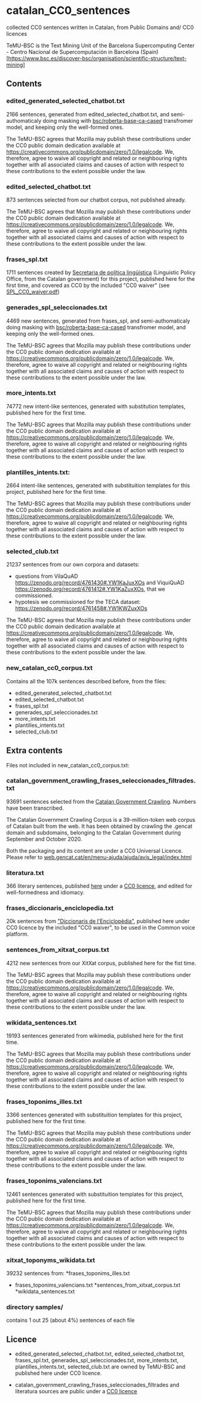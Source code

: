 # catalan_CC0_sentences
collected CC0 sentences written in Catalan, from Public Domains and/ CC0 licences

TeMU-BSC is the Text Mining Unit of the Barcelona Supercomputing Center - Centro Nacional de Supercomputación in Barcelona (Spain) 
[https://www.bsc.es/discover-bsc/organisation/scientific-structure/text-mining]

## Contents

### edited_generated_selected_chatbot.txt
2166 sentences, generated from edited_selected_chatbot.txt, and semi-authomaticaly doing masking with <a href="https://huggingface.co/bsc/roberta-base-ca-cased">bsc/roberta-base-ca-cased</a> transfromer model, and keeping only the well-formed ones.

The TeMU-BSC agrees that Mozilla may publish these contributions under the CC0 public domain dedication available at https://creativecommons.org/publicdomain/zero/1.0/legalcode. We, therefore, agree to waive all copyright and related or neighbouring rights together with all associated claims and causes of action with respect to these contributions to the extent possible under the law.

### edited_selected_chatbot.txt
873 sentences selected from our chatbot corpus, not published already.

The TeMU-BSC agrees that Mozilla may publish these contributions under the CC0 public domain dedication available at https://creativecommons.org/publicdomain/zero/1.0/legalcode. We, therefore, agree to waive all copyright and related or neighbouring rights together with all associated claims and causes of action with respect to these contributions to the extent possible under the law.

### frases_spl.txt 
1711 sentences created by <a href="https://llengua.gencat.cat/ca/direccio_general_politica_linguistica/">Secretaria de política lingüística</a>  (Linguistic Policy Office, from the Catalan government) for this project, published here for the first time, and covered as CC0 by the included "CC0 waiver" (see <a href="https://github.com/TeMU-BSC/catalan_CC0_sentences/blob/main/SPL_CC0_waiver.pdf">SPL_CC0_waiver.pdf</a>)

### generades_spl_seleccionades.txt
4469 new sentences, generated from frases_spl, and semi-authomaticaly doing masking with <a href="https://huggingface.co/bsc/roberta-base-ca-cased">bsc/roberta-base-ca-cased</a> transfromer model, and keeping only the well-formed ones.

The TeMU-BSC agrees that Mozilla may publish these contributions under the CC0 public domain dedication available at https://creativecommons.org/publicdomain/zero/1.0/legalcode. We, therefore, agree to waive all copyright and related or neighbouring rights together with all associated claims and causes of action with respect to these contributions to the extent possible under the law.

### more_intents.txt
74772 new intent-like sentences, generated with substitution templates, published here for the first time. 

The TeMU-BSC agrees that Mozilla may publish these contributions under the CC0 public domain dedication available at https://creativecommons.org/publicdomain/zero/1.0/legalcode. We, therefore, agree to waive all copyright and related or neighbouring rights together with all associated claims and causes of action with respect to these contributions to the extent possible under the law.

### plantilles_intents.txt: 
2664 intent-like sentences, generated with substituition templates for this project, published here for the first time.

The TeMU-BSC agrees that Mozilla may publish these contributions under the CC0 public domain dedication available at https://creativecommons.org/publicdomain/zero/1.0/legalcode. We, therefore, agree to waive all copyright and related or neighbouring rights together with all associated claims and causes of action with respect to these contributions to the extent possible under the law.

### selected_club.txt
21237 sentences from our own</a> corpora and datasets:
- questions from VilaQuAD https://zenodo.org/record/4761430#.YW1KaJuxXOs and ViquiQuAD https://zenodo.org/record/4761412#.YW1KaZuxXOs, that we commissioned.
- hypotesis we commissioned for the TECA dataset:    https://zenodo.org/record/4761458#.YW1KWZuxXOs

The TeMU-BSC agrees that Mozilla may publish these contributions under the CC0 public domain dedication available at https://creativecommons.org/publicdomain/zero/1.0/legalcode. We, therefore, agree to waive all copyright and related or neighbouring rights together with all associated claims and causes of action with respect to these contributions to the extent possible under the law.

### new_catalan_cc0_corpus.txt
Contains all the 107k sentences described before, from the files:
* edited_generated_selected_chatbot.txt
* edited_selected_chatbot.txt 
* frases_spl.txt 
* generades_spl_seleccionades.txt 
* more_intents.txt 
* plantilles_intents.txt 
* selected_club.txt 

## Extra contents
Files not included in new_catalan_cc0_corpus.txt:

### catalan_government_crawling_frases_seleccionades_filtrades.txt
93691 sentences selected from the <a href="https://zenodo.org/record/5500233#.YUSvh3uxXOt">Catalan Government Crawling</a>. Numbers have been transcribed.

The Catalan Government Crawling Corpus is a 39-million-token web corpus of Catalan built from the web. It has been obtained by crawling the .gencat domain and subdomains, belonging to the Catalan Government during September and October 2020. 

Both the packaging and its content are under a CC0 Universal Licence.
Please refer to <a href="https://web.gencat.cat/en/menu-ajuda/ajuda/avis_legal/index.html">web.gencat.cat/en/menu-ajuda/ajuda/avis_legal/index.html</a>

### literatura.txt 
366 literary sentences, published <a href="https://cultura.gencat.cat/ca/ilc/que-fem/publicacions/postals-literaries/">here</a> under a <a href="https://web.gencat.cat/en/menu-ajuda/ajuda/avis_legal/index.html">CC0 licence</a>, and edited for well-formedness and idiomacy.

### frases_diccionaris_enciclopedia.txt
20k sentences from <a href="https://www.enciclopedia.cat/">"Diccionaris de l'Enciclopèdia"</a>, published here under CC0 licence by the included "CC0 waiver", to be used in the Common voice platform.

### sentences_from_xitxat_corpus.txt
4212 new sentences from our XitXat corpus, published here for the fist time.

The TeMU-BSC agrees that Mozilla may publish these contributions under the CC0 public domain dedication available at https://creativecommons.org/publicdomain/zero/1.0/legalcode. We, therefore, agree to waive all copyright and related or neighbouring rights together with all associated claims and causes of action with respect to these contributions to the extent possible under the law.

### wikidata_sentences.txt
19193 sentences generated from wikimedia, published here for the first time.

The TeMU-BSC agrees that Mozilla may publish these contributions under the CC0 public domain dedication available at https://creativecommons.org/publicdomain/zero/1.0/legalcode. We, therefore, agree to waive all copyright and related or neighbouring rights together with all associated claims and causes of action with respect to these contributions to the extent possible under the law.

### frases_toponims_illes.txt
3366 sentences generated with substituition templates for this project, published here for the first time.

The TeMU-BSC agrees that Mozilla may publish these contributions under the CC0 public domain dedication available at https://creativecommons.org/publicdomain/zero/1.0/legalcode. We, therefore, agree to waive all copyright and related or neighbouring rights together with all associated claims and causes of action with respect to these contributions to the extent possible under the law.

### frases_toponims_valencians.txt
12461 sentences generated with substituition templates for this project, published here for the first time.

The TeMU-BSC agrees that Mozilla may publish these contributions under the CC0 public domain dedication available at https://creativecommons.org/publicdomain/zero/1.0/legalcode. We, therefore, agree to waive all copyright and related or neighbouring rights together with all associated claims and causes of action with respect to these contributions to the extent possible under the law.

### xitxat_toponyms_wikidata.txt
39232 sentences from:
*frases_toponims_illes.txt
* frases_toponims_valencians.txt
*sentences_from_xitxat_corpus.txt
*wikidata_sentences.txt

### directory samples/
contains 1 out 25 (about 4%) sentences of each file

## Licence

* edited_generated_selected_chatbot.txt, edited_selected_chatbot.txt, frases_spl.txt, generades_spl_seleccionades.txt, more_intents.txt, plantilles_intents.txt, selected_club.txt are owned by TeMU-BSC and published here under CC0 licence.

* catalan_government_crawling_frases_seleccionades_filtrades and literatura sources are public under a <a href="https://web.gencat.cat/en/menu-ajuda/ajuda/avis_legal/index.html">CC0 licence</a>



